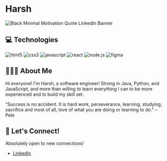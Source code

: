 # Harsh

![Black Minimal Motivation Quote LinkedIn Banner]()

## 💻 Technologies
![html5](https://user-images.githubusercontent.com/99565410/174503544-a51705df-ac1e-48e7-ae5f-2563fc5ddd53.png)
![css3](https://user-images.githubusercontent.com/99565410/174503568-b31a14e6-3093-43a2-97a0-d5a982ad489b.png)
![javascript](https://user-images.githubusercontent.com/99565410/174503324-da4e4300-812b-412d-97f3-f7fe6d4240e1.png)
![react](https://user-images.githubusercontent.com/99565410/174503372-9b24bd01-66b6-49aa-92bb-ea716403e0a9.png)
![node.js](https://user-images.githubusercontent.com/99565410/174503477-a9f0ab93-5ae8-4e1a-85a3-6b798780c665.png)
![figma](https://user-images.githubusercontent.com/99565410/174503755-d17913e7-1971-4b28-9c79-52f04a36b6f8.png)

## 🧑🏻‍💻 About Me
Hi everyone! I'm Harsh, a software engineer! Strong in Java, Python, and JavaScript, and more than willing to learn everything I can to be more experienced and to build my skill set. 

“Success is no accident. It is hard work, perseverance, learning, studying, sacrifice and most of all, love of what you are doing or learning to do.” – Pele

## 🔗 Let's Connect!
Absolutely open to new connections! 
* [LinkedIn](https://www.linkedin.com/in/harsh-dungarani/)
